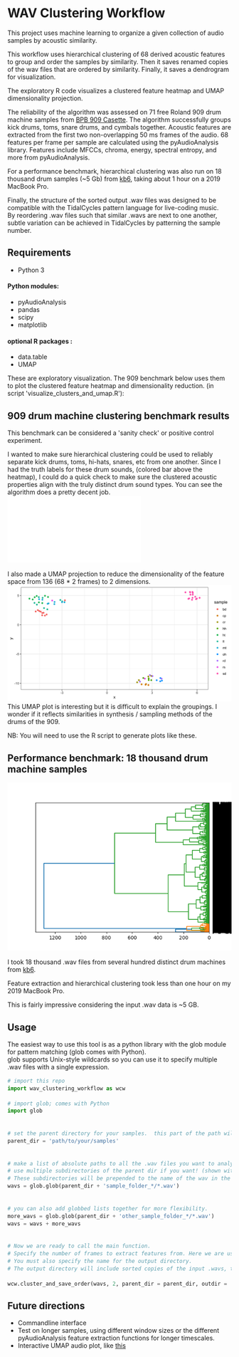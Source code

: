 # WAV Clustering Workflow

This project uses machine learning to organize a given collection of audio samples by acoustic similarity.

This workflow uses hierarchical clustering of 68 derived acoustic features to group and order the samples by similarity.  Then it saves renamed copies of the wav files that are ordered by similarity. Finally, it saves a dendrogram for visualization. 

The exploratory R code visualizes a clustered feature heatmap and UMAP dimensionality projection.

The reliability of the algorithm was assessed on 71 free Roland 909 drum machine samples from [BPB 909 Casette](https://bedroomproducersblog.com/2014/04/24/free-909-samples/). 
The algorithm successfully groups kick drums, toms, snare drums, and cymbals together.  Acoustic features are extracted from the first two non-overlapping 50 ms frames of the audio.  68 features per frame per sample are calculated using the pyAudioAnalysis library. Features include MFCCs, chroma, energy, spectral entropy, and more from pyAudioAnalysis.

For a performance benchmark, hierarchical clustering was also run on 18 thousand drum samples (~5 Gb) from [kb6](https://samples.kb6.de/downloads.php), taking about 1 hour on a 2019 MacBook Pro.  

Finally, the structure of the sorted output .wav files was designed to be compatible with the TidalCycles pattern language for live-coding music.  
By reordering .wav files such that similar .wavs are next to one another, subtle variation can be achieved in TidalCycles by patterning the sample number.


## Requirements

* Python 3

#### Python modules:

* pyAudioAnalysis
* pandas 
* scipy 
* matplotlib 

#### optional R packages :


* data.table
* UMAP

These are exploratory visualization.  The 909 benchmark below uses them to plot the clustered feature heatmap and dimensionality reduction. (in script 'visualize_clusters_and_umap.R'):


## 909 drum machine clustering benchmark results

This benchmark can be considered a 'sanity check' or positive control experiment.  

I wanted to make sure hierarchical clustering could be used to reliably separate kick drums, toms, hi-hats, snares, etc from one another.  Since I had the truth labels for these drum sounds, (colored bar above the heatmap), I could do a quick check to make sure the clustered acoustic properties align with the truly distinct drum sound types.  You can see the algorithm does a pretty decent job.
![heatmap](./figures/clustermap_909.pdf)

I also made a UMAP projection to reduce the dimensionality of the feature space from 136 (68 * 2 frames) to 2 dimensions. 
![umap](./figures/umap_909.png)
This UMAP plot is interesting but it is difficult to explain the groupings.  I wonder if it reflects similarities in synthesis / sampling methods of the drums of the 909.

NB:  You will need to use the R script to generate plots like these.


## Performance benchmark:  18 thousand drum machine samples

![dendrogram](./all_2frames/dendrogram.png) 

I took 18 thousand .wav files from several hundred distinct drum machines from [kb6](https://samples.kb6.de/downloads.php). 

Feature extraction and hierarchical clustering took less than one hour on my 2019 MacBook Pro. 

This is fairly impressive considering the input .wav data is ~5 GB.  


## Usage

The easiest way to use this tool is as a python library with the glob module for pattern matching (glob comes with Python).  
glob supports Unix-style wildcards so you can use it to specify multiple .wav files with a single expression.

```python
# import this repo 
import wav_clustering_workflow as wcw

# import glob; comes with Python
import glob


# set the parent directory for your samples.  this part of the path will not go into the name of the .wavs in the dendrogram visualization.
parent_dir = 'path/to/your/samples'


# make a list of absolute paths to all the .wav files you want to analyze. This is how the input is specified.
# use multiple subdirectories of the parent dir if you want! (shown with the first asterisk).  
# These subdirectories will be prepended to the name of the wav in the dendrogram.
wavs = glob.glob(parent_dir + 'sample_folder_*/*.wav')


# you can also add globbed lists together for more flexibility.
more_wavs = glob.glob(parent_dir + 'other_sample_folder_*/*.wav')
wavs = wavs + more_wavs


# Now we are ready to call the main function.
# Specify the number of frames to extract features from. Here we are using 2 frames.  2 seems to be sufficient for drum machine sample analyses. 
# You must also specify the name for the output directory.
# The output directory will include sorted copies of the input .wavs, the dendrogram visualization, and a text file showing the original paths of the .wavs

wcw.cluster_and_save_order(wavs, 2, parent_dir = parent_dir, outdir = 'your_output_directory')
```


## Future directions 

* Commandline interface
* Test on longer samples, using different window sizes or the different pyAudioAnalysis feature extraction functions for longer timescales.
* Interactive UMAP audio plot, like [this](https://petergill.shinyapps.io/shinyplay/) 
